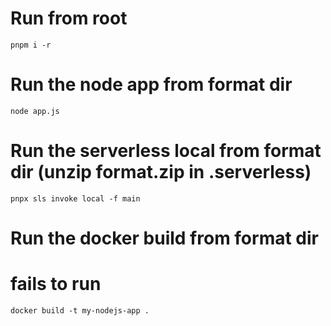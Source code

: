# Run from root

`pnpm i -r`

# Run the node app from format dir

`node app.js`

# Run the serverless local from format dir (unzip format.zip in .serverless)

`pnpx sls invoke local -f main`

# Run the docker build from format dir

# fails to run

`docker build -t my-nodejs-app .`
